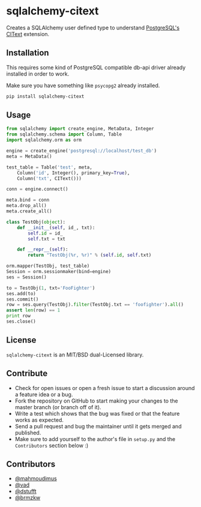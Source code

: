 # sqlalchemy-citext

Creates a SQLAlchemy user defined type to understand
[PostgreSQL's CIText](http://www.postgresql.org/docs/9.1/static/citext.html)
extension.

## Installation

This requires some kind of PostgreSQL compatible db-api driver already
installed in order to work.

Make sure you have something like `psycopg2` already installed.

```bash
pip install sqlalchemy-citext
```

## Usage


```python
from sqlalchemy import create_engine, MetaData, Integer
from sqlalchemy.schema import Column, Table
import sqlalchemy.orm as orm

engine = create_engine('postgresql://localhost/test_db')
meta = MetaData()

test_table = Table('test', meta,
    Column('id', Integer(), primary_key=True),
    Column('txt', CIText()))

conn = engine.connect()

meta.bind = conn
meta.drop_all()
meta.create_all()

class TestObj(object):
    def __init__(self, id_, txt):
        self.id = id_
        self.txt = txt

    def __repr__(self):
        return "TestObj(%r, %r)" % (self.id, self.txt)

orm.mapper(TestObj, test_table)
Session = orm.sessionmaker(bind=engine)
ses = Session()

to = TestObj(1, txt='FooFighter')
ses.add(to)
ses.commit()
row = ses.query(TestObj).filter(TestObj.txt == 'foofighter').all()
assert len(row) == 1
print row
ses.close()
```

## License

`sqlalchemy-citext` is an MIT/BSD dual-Licensed library.


## Contribute

- Check for open issues or open a fresh issue to start a discussion around a
  feature idea or a bug.
- Fork the repository on GitHub to start making your changes to the master
  branch (or branch off of it).
- Write a test which shows that the bug was fixed or that the feature
  works as expected.
- Send a pull request and bug the maintainer until it gets merged and
  published.
- Make sure to add yourself to the author's file in `setup.py` and the
  `Contributors` section below :)

## Contributors

- [@mahmoudimus](https://github.com/mahmoudimus)
- [@vad](https://github.com/vad)
- [@dstufft](https://github.com/dstufft)
- [@brmzkw](https://github.com/brmzkw)
